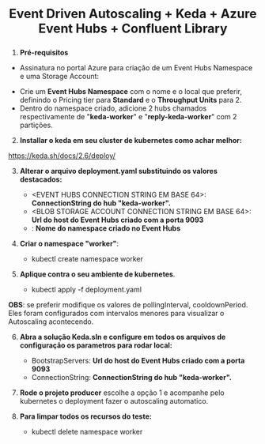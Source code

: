 <p style="font-size: 25px" align="center"><b>Event Driven Autoscaling + Keda + Azure Event Hubs + Confluent Library</b></p>

1) **Pré-requisitos**
* Assinatura no portal Azure para criação de um Event Hubs Namespace e uma Storage Account:

- Crie um **Event Hubs Namespace** com o nome e o local que preferir, definindo o Pricing tier para **Standard** e o **Throughput Units** para 2.
- Dentro do namespace criado, adicione 2 hubs chamados respectivamente de "**keda-worker**" e "**reply-keda-worker**" com 2 partições.

2) **Installar o keda em seu cluster de kubernetes como achar melhor:**

https://keda.sh/docs/2.6/deploy/

3) **Alterar o arquivo deployment.yaml substituindo os valores destacados:**
    - <EVENT HUBS CONNECTION STRING EM BASE 64>: **ConnectionString do hub "keda-worker".**
    - <BLOB STORAGE ACCOUNT CONNECTION STRING EM BASE 64>: **Url do host do Event Hubs criado com a porta 9093**
    - <EVENT HUB NAME>: **Nome do namespace criado no Event Hubs**

4) **Criar o namespace "worker"**:
    - kubectl create namespace worker

5) **Aplique contra o seu ambiente de kubernetes**.
    - kubectl apply -f deployment.yaml

**OBS**: se preferir modifique os valores de pollingInterval, cooldownPeriod. Eles foram configurados com intervalos menores para visualizar o Autoscaling acontecendo.

6) **Abra a solução Keda.sln e configure em todos os arquivos de configuração os parametros para rodar local:**
    - BootstrapServers: **Url do host do Event Hubs criado com a porta 9093**
    - ConnectionString: **ConnectionString do hub "keda-worker".**

7) **Rode o projeto producer** escolhe a opção 1 e acompanhe pelo kubernetes o deployment fazer o autoscaling automatico.

8) **Para limpar todos os recursos do teste:**
    - kubectl delete namespace worker
